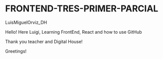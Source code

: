 # FRONTEND-TRES-PRIMER-PARCIAL
LuisMiguelOrviz_DH

Hello!
Here Luigi, 
Learning FrontEnd, React and how to use GitHub

Thank you teacher and Digital House!

Greetings!
